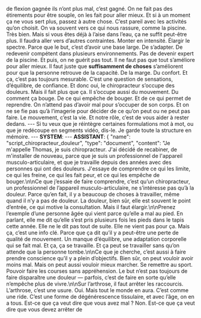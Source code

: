 de flexion gagnée ils n’ont plus mal, c’est gagné. On ne fait pas des étirements pour être souple, on les fait pour aller mieux. Et si à un moment ça ne vous sert plus, passez à autre chose. C’est pareil avec les activités qu’on choisit. On va souvent vers ce qui nous rassure, comme la piscine. Très bien. Mais si vous êtes déjà à l’aise dans l’eau, ça ne suffit peut-être plus. Il faudra aller vers d’autres contraintes. Monter en intensité. Élargir le spectre. Parce que le but, c’est d’avoir une base large. De s’adapter. De redevenir compétent dans plusieurs environnements. Pas de devenir expert de la piscine. Et puis, on ne guérit pas tout. Il ne faut pas que tout s’améliore pour aller mieux. Il faut juste que **suffisamment de choses** s’améliorent pour que la personne retrouve de la capacité. De la marge. Du confort. Et ça, c’est pas toujours mesurable. C’est une question de sensations, d’équilibre, de confiance. Et donc oui, le chiropracteur s’occupe des douleurs. Mais il fait plus que ça. Il s’occupe aussi du mouvement. Du comment ça bouge. De ce qui empêche de bouger. Et de ce qui permet de reprendre. On n’attend pas d’avoir mal pour s’occuper de son corps. Et on ne se fie pas qu’à l’imagerie pour décider de ce qu’on peut ou ne peut pas faire. Le mouvement, c’est la vie. Et notre rôle, c’est de vous aider à rester dedans. --- Si tu veux que je réintègre certaines formulations mot à mot, ou que je redécoupe en segments vidéo, dis-le. Je garde toute la structure en mémoire. --- **SYSTEM**: --- **ASSISTANT**: { "name": "script_chiropracteur_douleur", "type": "document", "content": "Je m'appelle Thomas, je suis chiropracteur. J'ai décidé de recabiner, de m'installer de nouveau, parce que je suis un professionnel de l'appareil musculo-articulaire, et que je travaille depuis des années avec des personnes qui ont des douleurs. J'essaye de comprendre ce qui les limite, ce qui les freine, ce qui les fait peur, et ce qui les empêche de bouger.\n\nCe que j’essaie de faire comprendre, c’est qu’un chiropracteur, un professionnel de l’appareil musculo-articulaire, ne s’intéresse pas qu’à la douleur. Parce qu’en fait, il y a beaucoup de choses à travailler, même quand il n’y a pas de douleur. La douleur, bien sûr, elle est souvent le point d’entrée, ce qui motive la consultation. Mais il faut élargir.\n\nPrenez l’exemple d’une personne âgée qui vient parce qu’elle a mal au pied. En parlant, elle me dit qu’elle s’est pris plusieurs fois les pieds dans le tapis cette année. Elle ne le dit pas tout de suite. Elle ne vient pas pour ça. Mais ça, c’est une info clé. Parce que ça dit qu’il y a peut-être une perte de qualité de mouvement. Un manque d’équilibre, une adaptation corporelle qui se fait mal. Et ça, ça se travaille. Et ça peut se travailler sans qu’on attende que la personne tombe.\n\nCe que je cherche, c’est aussi à faire prendre conscience qu’il y a plein d’objectifs. Bien sûr, on peut vouloir avoir moins mal. Mais on peut aussi vouloir mieux marcher. Se remettre au sport. Pouvoir faire les courses sans appréhension. Le but n’est pas toujours de faire disparaître une douleur — parfois, c’est de faire en sorte qu’elle n’empêche plus de vivre.\n\nSur l’arthrose, il faut arrêter les raccourcis. L’arthrose, c’est une usure. Oui. Mais tout le monde en aura. C’est comme une ride. C’est une forme de dégénérescence tissulaire, et avec l’âge, on en a tous. Est-ce que ça veut dire que vous avez mal ? Non. Est-ce que ça veut dire que vous devez arrêter de